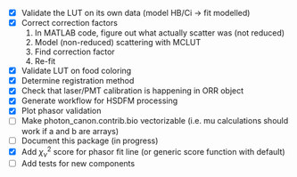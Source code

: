 - [x] Validate the LUT on its own data (model HB/Ci -> fit modelled)
- [x] Correct correction factors
  1. In MATLAB code, figure out what actually scatter was (not reduced)
  2. Model (non-reduced) scattering with MCLUT
  3. Find correction factor
  4. Re-fit
- [x] Validate LUT on food coloring
- [x] Determine registration method
- [x] Check that laser/PMT calibration is happening in ORR object
- [x] Generate workflow for HSDFM processing
- [x] Plot phasor validation
- [ ] Make photon_canon.contrib.bio vectorizable (i.e. mu calculations should work if a and b are arrays)
- [ ] Document this package (in progress)
- [x] Add $\chi^2_\nu$ score for phasor fit line (or generic score function with default)
- [ ] Add tests for new components